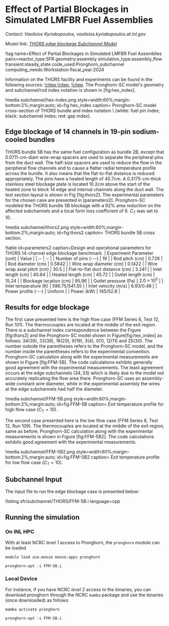 # Effect of Partial Blockages in Simulated LMFBR Fuel Assemblies

*Contact: Vasileios Kyriakopoulos, vasileios.kyriakopoulos.at.inl.gov*

*Model link: [THORS edge blockage Subchannel Model](https://github.com/idaholab/virtual_test_bed/tree/devel/sfr/subchannel/THORS)*

!tag name=Effect of Partial Blockages in Simulated LMFBR Fuel Assemblies pairs=reactor_type:SFR
                       geometry:assembly
                       simulation_type:assembly_flow
                       transient:steady_state
                       code_used:Pronghorn_subchannel
                       computing_needs:Workstation
                       fiscal_year:2024

Information on the THORS facility and experiments can be found in the following sources: [!citep](fontana1973effect),[!citep](han1977blockages),
[!citep](jeong2005modeling). The Pronghorn-SC model's geometry and subchannel/rod index notation is shown in [fig:hex_index].

!media subchannel/hex-index.png
    style=width:60%;margin-bottom:2%;margin:auto;
    id=fig:hex_index
    caption= Pronghorn-SC model cross-section of THORS bundle and index notation \\ (white: fuel pin index; black: subchannel index; red: gap index).

## Edge blockage of 14 channels in 19-pin sodium-cooled bundles

THORS bundle 5B has the same fuel configuration as bundle 2B, except that 0.0711-cm-diam wire-wrap spacers are used to separate the peripheral pins from the duct wall. The half-size spacers are used to reduce the flow in the peripheral flow channels and to cause a flatter radial temperature profile across the bundle. It also means that the flat-to-flat distance is reduced appropriately. The pins have a heated length of $45.7 cm$. A 0.3175-cm-thick stainless steel blockage plate is located $10.2 cm$  above the start of the heated zone to block $14$ edge and internal channels along the duct wall. The test section layout is shown in Fig [fig:thors2]. The experimental parameters for the chosen case are presented in [parameters2]. Pronghorn-SC modeled the THORS bundle 5B blockage with a $92$% area reduction on the affected subchannels and a local form loss coefficient of $6$. $C_T$ was set to $10$.

!media subchannel/thors2.png
    style=width:60%;margin-bottom:2%;margin:auto;
    id=fig:thors2
    caption= THORS bundle 5B cross section.

!table id=parameters2 caption=Design and operational parameters for THORS 14-channel edge blockage benchmark.
| Experiment Parameter (unit) | Value |
| :- | :- |
| Number of pins (---) | $19$ |
| Rod pitch (cm) | $0.726$ |
| Rod diameter (cm) | $0.5842$ |
| Wire wrap diameter (cm) | $0.1422$ |
| Wire wrap axial pitch (cm) | $30.5$ |
| Flat-to-flat duct distance (cm) | $3.241$ |
| Inlet length (cm) | $40.64$ |
| Heated length (cm) | $45.72$ |
| Outlet length (cm) | $15.24$  |
| Blockage location (cm) | $95.96$ |
| Outlet pressure (Pa) | $2.0 \times 10^{5}$ |
| Inlet temperature (K) | $596.75/541.55$ |
| Inlet velocity (m/s) | $6.93/0.48$ |
| Power profile (---) | Uniform |
| Power (kW) | $145/52.8$ |

## Results for edge blockage

The first case presented here is the high flow case (FFM Series 6, Test 12, Run 101). The thermocouples are located at the middle of the exit region. There is a subchannel index correspondence between the Figure [fig:thors2] and the Pronghorn-SC model shown in Figure[fig:hex_index] as follows: 34(39), 33(38), 18(20), 9(19), 3(4), 0(1), 12(11) and 25(30). The number outside the parentheses refers to the Pronghorn-SC model, and the number inside the parentheses refers to the experimental convention. Pronghorn-SC calculation along with the experimental measurements are shown in Figure [fig:FFM-5B]. The code calculations exhibits generally good agreement with the experimental measurements. The least agreement occurs at the edge subchannels ($34,33$) which is likely due to the model not accurately replicating the flow area there. Pronghorn-SC uses an assembly-wide constant wire diameter, while in the experimental assembly the wires at the edge subchannels had half the diameter.

!media subchannel/FFM-5B.png
    style=width:60%;margin-bottom:2%;margin:auto;
    id=fig:FFM-5B
    caption= Exit temperature profile for high flow case ($C_T = 10$).

The second case presented here is the low flow case (FFM Series 6, Test 12, Run 109). The thermocouples are located at the middle of the exit region, same as before. Pronghorn-SC calculation along with the experimental measurements is shown in Figure [fig:FFM-5B2]. The code calculations exhibits good agreement with the experimental measurements.

!media subchannel/FFM-5B2.png
    style=width:60%;margin-bottom:2%;margin:auto;
    id=fig:FFM-5B2
    caption= Exit temperature profile for low flow case ($C_T = 10$).

## Subchannel Input

The input file to run the edge blockage case is presented below:

!listing sfr/subchannel/THORS/FFM-5B.i language=cpp

## Running the simulation

### On INL HPC

With at least NCRC *level 1* access to Pronghorn, the `pronghorn` module can be loaded

```language=CPP
module load use.moose moose-apps pronghorn

pronghorn-opt -i FFM-5B.i
```

### Local Device

For instance, if you have NCRC *level 2* access to the binaries, you can download pronghorn through the NCRC `mamba` package
and use the binaries (once downloaded) as follows:

```language=CPP
mamba activate pronghorn

pronghorn-opt -i FFM-5B.i
```


